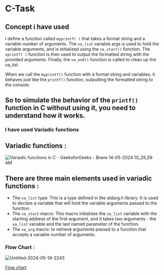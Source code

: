 # C-Task
## Concept i have used
I define a function called `myprintf( )` that takes a format string and a variable number of arguments. The `va_list` variable args is used to hold the variable arguments, and is initialized using the `va_start()` function. The `vprintf( )` function is then used to output the formatted string with the provided arguments. Finally, the `va_end()` function is called to clean up the va_list.

When we call the `myprintf()` function with a format string and variables, it behaves just like the `printf()` function, outputting the formatted string to the console.

## So to simulate the behavior of the `printf()` function in C without using it, you need to understand how it works.
### I have used Variadic functions
## Variadic functions :
![Variadic functions in C - GeeksforGeeks - Brave 14-05-2024 10_29_59 AM](https://github.com/Ankitprajapati24/C-Task/assets/130354420/c864750e-a884-45e5-bfa7-56f0501f98c1)


## There are three main elements used in variadic functions :
* The `va_list` type: This is a type defined in the stdarg.h library. It is used to declare a variable that will hold the variable arguments passed to the function.
* The `va_start` macro: This macro initializes the `va_list` variable with the starting address of the first argument, and it takes two arguments - the `va_list` variable and the last named parameter of the function.
* The `va_arg` macro: to retrieve arguments passed to a function that accepts a variable number of arguments.

### Flow Chart :
![Untitled-2024-05-14-2243](https://github.com/Ankitprajapati24/C-Task/assets/130354420/028755c4-dc09-49cf-9a9c-2621668d8859)

[Flow chart](![image](https://github.com/Ankitprajapati24/C-Task/assets/130354420/d59b1e62-9c54-4949-87d2-a9c37ef54ecc)
)




